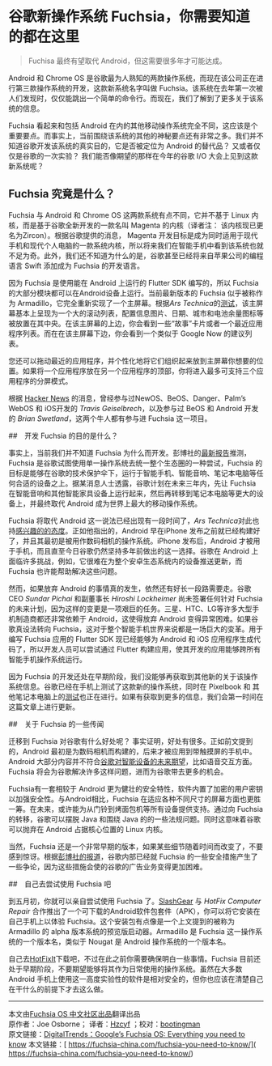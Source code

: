 # 谷歌新操作系统 Fuchsia，你需要知道的都在这里

> Fuchisa 最终有望取代 Android，但这需要很多年才可能达成。

Android 和 Chrome OS 是谷歌最为人熟知的两款操作系统，而现在该公司正在进行第三款操作系统的开发，这款新系统名字叫做 Fuchsia。该系统在去年第一次被人们发现时，仅仅能跳出一个简单的命令行。而现在，我们了解到了更多关于该系统的信息。

Fuchsia 看起来和包括 Android 在内的其他移动操作系统完全不同，这应该是个重要要点。而事实上，当前围绕该系统的其他的神秘要点还有非常之多。我们并不知道谷歌开发该系统的真实目的，它是否被定位为 Android 的替代品？ 又或者仅仅是谷歌的一次实验？ 我们能否像期望的那样在今年的谷歌 I/O 大会上见到这款新系统呢？

## Fuchsia 究竟是什么？

Fuchsia 与 Android 和 Chrome OS 这两款系统有点不同，它并不基于 Linux 内核，而是基于谷歌全新开发的一款名叫 Magenta 的内核（译者注： 该内核现已更名为Zircon）。根据谷歌提供的消息， Magenta 开发目标是成为同时适用于现代手机和现代个人电脑的一款系统内核，所以将来我们在智能手机中看到该系统也就不足为奇。此外，我们还不知道为什么的是，谷歌甚至已经将来自苹果公司的编程语言 Swift 添加成为 Fuchsia 的开发语言。

因为 Fuchsia 是使用能在 Android 上运行的 Flutter SDK 编写的，所以 Fuchsia 的大部分模块都可以在Android设备上运行。当前最新版本的 Fuchsia 似乎被称作为 Armadillo，它完全重新实现了一个主屏幕。根据*Ars Technica*的[测试](https://arstechnica.com/gadgets/2017/05/googles-fuchsia-smartphone-os-dumps-linux-has-a-wild-new-ui/)，该主屏幕基本上呈现为一个大的滚动列表，配置信息图片、日期、城市和电池余量图标等被放置在其中央。在该主屏幕的上边，你会看到一些“故事”卡片或者一个最近应用程序列表。而在在该主屏幕下边，你会看到一个类似于 Google Now 的建议列表。

您还可以拖动最近的应用程序，并个性化地将它们组织起来放到主屏幕你想要的位置。如果将一个应用程序放在另一个应用程序的顶部，你将进入最多可支持三个应用程序的分屏模式。

根据 [Hacker News](https://news.ycombinator.com/item?id=12271354) 的消息，曾经参与过NewOS、BeOS、Danger、Palm’s WebOS 和 iOS开发的 *Travis Geiselbrech*，以及参与过 BeOS 和 Android 开发的 *Brian Swetland*，这两个牛人都有参与进 Fuchsia 这一项目。

##　开发 Fuchsia 的目的是什么？

事实上，当前我们并不知道 Fuchsia 为什么而开发。彭博社的[最新报告](https://www.bloomberg.com/news/articles/2018-07-19/google-team-is-said-to-plot-android-successor-draw-skepticism)推测，Fuchsia 是谷歌试图使用单一操作系统去统一整个生态圈的一种尝试，Fuchsia 的目标是能够在谷歌的技术保护伞下，运行于智能手机、智能音响、笔记本电脑等任何合适的设备之上。据某消息人士透露，谷歌计划在未来三年内，先让 Fuchsia 在智能音响和其他智能家具设备上运行起来，然后再转移到笔记本电脑等更大的设备上，并最终取代 Android 成为世界上最大的移动操作系统。

Fuchsia 将取代 Android 这一说法已经出现有一段时间了，*Ars Technica*对此也持[感兴趣的的态度](https://arstechnica.com/gadgets/2017/05/googles-fuchsia-smartphone-os-dumps-linux-has-a-wild-new-ui/)。正如他指出的，Android 早在iPhone 发布之前就已经构建好了，并且其最初是被用作数码相机的操作系统。iPhone 发布后，Android 才被用于手机，而且直至今日谷歌仍然坚持多年前做出的这一选择。谷歌在 Android 上面临许多挑战，例如，它很难在为整个安卓生态系统内的设备推送更新，而 Fuchsia 也许能帮助解决这些问题。

然而，如果放弃 Android 的事情真的发生，依然还有好长一段路需要走。谷歌 CEO *Sundar Pichai* 和副董事长 *Hiroshi Lockheimer* 尚未签署任何针对 Fuchsia 的未来计划，因为这样的变更是一项艰巨的任务。三星、HTC、LG等许多大型手机制造商都还非常依赖于 Android，这使得放弃 Android 变得异常困难。如果谷歌真设法转向 Fuchsia，这对于整个智能手机世界来说都是一场巨大的变革。用于编写 Fuchsia 应用的 Flutter SDK 现已经能够为 Android 和 iOS 应用程序生成代码了，所以开发人员可以尝试通过 Flutter 构建应用，使其开发的应用能够跨所有智能手机操作系统运行。

因为 Fuchsia 的开发还处在早期阶段，我们没能够再获取到其他新的关于该操作系统信息。谷歌已经在手机上测试了这款新的操作系统，同时在 Pixelbook 和 其他笔记本电脑上的[测试](http://www.androidpolice.com/2017/12/30/pixelbook-used-test-googles-fuchsia-os/)也正在进行。如果有获取到更多的信息，我们会第一时间在这篇文章上进行更新。

##　关于 Fuchsia 的一些传闻

迁移到 Fuchsia 对谷歌有什么好处呢？ 事实证明，好处有很多。正如前文提到的，Android 最初是为数码相机而构建的，后来才被应用到带触摸屏的手机中。Android 大部分内容并不符合[谷歌对智能设备的未来期望](https://www.bloomberg.com/news/articles/2018-07-19/google-team-is-said-to-plot-android-successor-draw-skepticism)，比如语音交互方面。Fuchsia 将会为谷歌解决许多这样问题，进而为谷歌带去更多的机会。

Fuchsia有一套相较于 Android 更为健壮的安全特性，软件内置了加密的用户密钥以加强安全性。与Android相比，Fuchsia 在适应各种不同尺寸的屏幕方面也更胜一筹。在未来，或许能为从门铃到烤面包机等所有设备提供支持。通过向 Fuchsia 的转移，谷歌可以摆脱 Java 和围绕 Java 的的一些法规问题。同时这意味着谷歌可以抛弃在 Android 占据核心位置的 Linux 内核。

当然，Fuchsia 还是一个非常早期的版本，如果某些细节随着时间而改变了，不要感到惊讶。根据[彭博社的报道](https://www.bloomberg.com/news/articles/2018-07-19/google-team-is-said-to-plot-android-successor-draw-skepticism)，谷歌内部已经就 Fuchsia 的一些安全措施产生了一些争论，因为这些措施会使的谷歌的广告业务变得更加困难。

##　自己去尝试使用 Fuchsia 吧

到五月初，你就可以亲自尝试使用 Fuchsia 了。[SlashGear](https://www.slashgear.com/this-is-google-fuchsia-os-preview-apk-download-for-android-09484448/) 与 *HotFix Computer Repair* 合作推出了一个可下载的Android软件包套件（APK），你可以将它安装在自己手机上以体验 Fuchsia。这个安装包有点像是一个上文提到的被称为 Armadillo 的 alpha 版本系统的预览版启动器。Armadillo 是 Fuchsia 这一操作系统的一个版本名，类似于 Nougat 是 Android 操作系统的一个版本名。

自己去[HotFixIt](https://www.hotfixit.net/single-post/2017/05/03/How-to-build-Armadillo)下载吧，不过在此之前你需要确保明白一些事情。Fuchsia 目前还处于早期阶段，不要期望能够将其作为日常使用的操作系统。虽然在大多数 Android 手机上使用这一高度实验性的软件是相对安全的，但你也应该在清楚自己在干什么的前提下才去这么做。

***
本文由[Fuchsia OS 中文社区出品](https://fuchsia-china.com)翻译出品               
原作者：Joe Osborne； 译者：[Hzcyf](https://github.com/Hzcyf) ；校对：[bootingman](https://github.com/bootingman)  
原文链接：[DigitalTrends：Google’s Fuchsia OS: Everything you need to know](https://www.digitaltrends.com/mobile/google-fuchsia-os-news/)
本文链接：[ https://fuchsia-china.com/fuchsia-you-need-to-know/]( https://fuchsia-china.com/fuchsia-you-need-to-know/)
